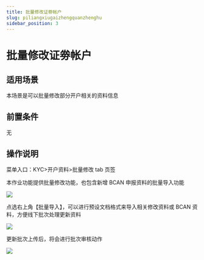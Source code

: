 ```yaml
---
title: 批量修改证劵帐户
slug: piliangxiugaizhengquanzhenghu
sidebar_position: 3
---
```



# 批量修改证劵帐户

## 适用场景

本场景是可以批量修改部分开户相关的资料信息

## 前置条件

无

## 操作说明

 菜单入口：KYC&gt;开户资料&gt;批量修改 tab 页签 

本作业功能提供批量修改功能，也包含新增 BCAN 申报资料的批量导入功能

<img src="/assets/GIxybGttKo3ZEkxD0hsc9gucnme.png"/>

点选右上角【批量导入】，可以进行预设文档格式来导入相关修改资料或 BCAN 资料，方便线下批次处理更新资料

<img src="/assets/QrehbKVNWoE4uJxYlqOcriodnkc.png"/>

更新批次上传后，将会进行批次审核动作

<img src="/assets/R8pCbYLJBoObYuxbltZcCsX4nZb.png"/>

